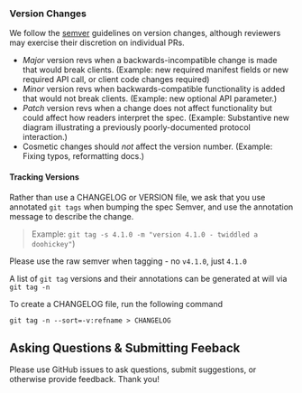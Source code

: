 ### Version Changes

We follow the [semver](https://semver.org/spec/v2.0.0.html) guidelines on version changes, although reviewers may exercise their discretion on individual PRs.

* _Major_ version revs when a backwards-incompatible change is made that would break clients. (Example: new required manifest fields or new required API call, or client code changes required)
* _Minor_ version revs when backwards-compatible functionality is added that would not break clients. (Example: new optional API parameter.)
* _Patch_ version revs when a change does not affect functionality but could affect how readers interpret the spec. (Example: Substantive new diagram illustrating a previously poorly-documented protocol interaction.)
* Cosmetic changes should _not_ affect the version number. (Example: Fixing typos, reformatting docs.)

#### Tracking Versions
Rather than use a CHANGELOG or VERSION file, we ask that you use annotated `git tags` when bumping the spec Semver, and use the annotation message to describe the change.
> Example: `git tag -s 4.1.0 -m "version 4.1.0 - twiddled a doohickey"`)

Please use the raw semver when tagging - no `v4.1.0`, just `4.1.0`

A list of `git tag` versions and their annotations can be generated at will via `git tag -n`

To create a CHANGELOG file, run the following command

`git tag -n --sort=-v:refname > CHANGELOG`

## Asking Questions & Submitting Feeback

Please use GitHub issues to ask questions, submit suggestions, or otherwise provide feedback. Thank you!

